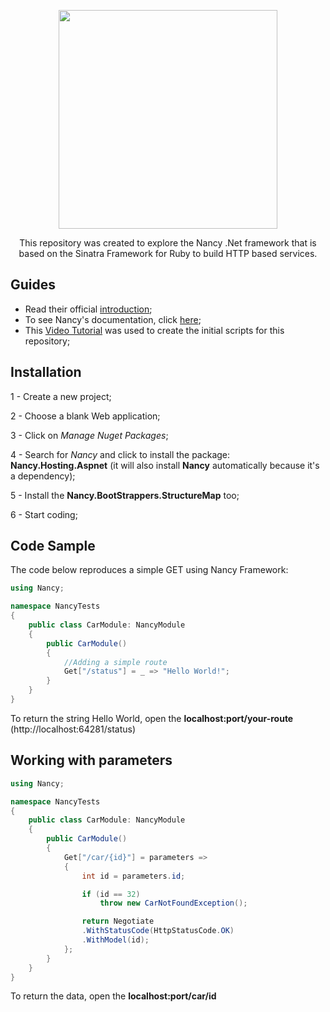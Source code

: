 <p align="center">
  <img src="https://github.com/jvlessa/NancyFx--Case-Study/blob/master/images/logo.jpg" width="350">
</p>

<p align="center">This repository was created to explore the Nancy .Net framework that is based on the Sinatra Framework for Ruby to build HTTP based services.</b></p>

## Guides
* Read their official [introduction](https://github.com/NancyFx/Nancy/blob/master/README.md);
* To see Nancy's documentation, click [here](https://github.com/NancyFx/Nancy/wiki/Documentation);
* This [Video Tutorial](https://www.youtube.com/watch?v=SJm7chCfaDs) was used to create the initial scripts for this repository;

## Installation
1 - Create a new project;

2 - Choose a blank Web application;

3 - Click on *Manage Nuget Packages*;

4 - Search for *Nancy* and click to install the package: **Nancy.Hosting.Aspnet** (it will also install **Nancy** automatically because it's a dependency);

5 - Install the **Nancy.BootStrappers.StructureMap** too;

6 - Start coding;

## Code Sample
The code below reproduces a simple GET using Nancy Framework:

```csharp
using Nancy;

namespace NancyTests
{
    public class CarModule: NancyModule
    {
        public CarModule()
        {
            //Adding a simple route
            Get["/status"] = _ => "Hello World!";
        }
    }
}
```

To return the string Hello World, open the **localhost:port/your-route** (http://localhost:64281/status)

## Working with parameters
```csharp
using Nancy;

namespace NancyTests
{
    public class CarModule: NancyModule
    {
        public CarModule()
        {
            Get["/car/{id}"] = parameters =>
            {
                int id = parameters.id;

                if (id == 32)
                    throw new CarNotFoundException();

                return Negotiate
                .WithStatusCode(HttpStatusCode.OK)
                .WithModel(id);
            };
        }
    }
}
```
To return the data, open the **localhost:port/car/id**
